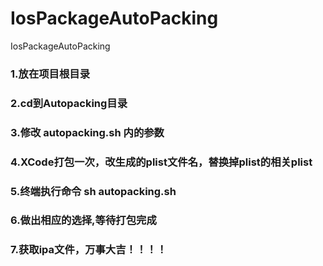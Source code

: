 # IosPackageAutoPacking
IosPackageAutoPacking


### 1.放在项目根目录
### 2.cd到Autopacking目录
### 3.修改 autopacking.sh 内的参数
### 4.XCode打包一次，改生成的plist文件名，替换掉plist的相关plist
### 5.终端执行命令 sh autopacking.sh
### 6.做出相应的选择,等待打包完成
### 7.获取ipa文件，万事大吉！！！！
